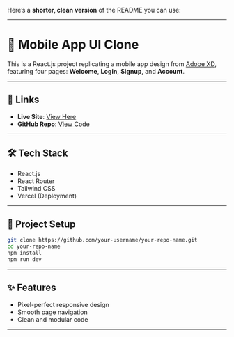 Here’s a **shorter, clean version** of the README you can use:

---

# 📱 Mobile App UI Clone

This is a React.js project replicating a mobile app design from [Adobe XD](https://xd.adobe.com/view/b68eea25-003d-4a5d-8fdd-d463eeb20b32-e3dd), featuring four pages: **Welcome**, **Login**, **Signup**, and **Account**.

---

## 🔗 Links

- **Live Site**: [View Here](https://your-deployed-app-link.vercel.app)
- **GitHub Repo**: [View Code](https://github.com/your-username/your-repo-name)

---

## 🛠️ Tech Stack

- React.js
- React Router
- Tailwind CSS
- Vercel (Deployment)

---

## 📂 Project Setup

```bash
git clone https://github.com/your-username/your-repo-name.git
cd your-repo-name
npm install
npm run dev
```

---

## ✨ Features

- Pixel-perfect responsive design
- Smooth page navigation
- Clean and modular code

---